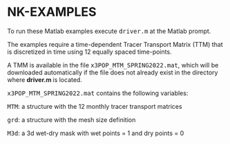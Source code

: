# NK-EXAMPLES
To run these Matlab examples execute <TT>driver.m</TT> at the Matlab prompt. <p>
  
The examples require a time-dependent Tracer Transport Matrix (TTM) that is discretized in time using 12 equally spaced time-points.

A TMM is available in the file <TT> x3POP_MTM_SPRING2022.mat</TT>, which will be downloaded automatically if the file does not already exist in the directory where <b> driver.m </b> is located.

<TT>x3POP_MTM_SPRING2022.mat</TT> contains the following variables: <p>
<TT> MTM</TT>: a structure with the 12 monthly tracer transport matrices <p>
<TT> grd</TT>: a structure with the mesh size definition <p>
<TT>M3d</TT>: a 3d wet-dry mask with wet points = 1 and dry points = 0 <p>
